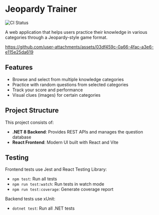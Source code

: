 # Jeopardy Trainer

![CI Status](https://github.com/sdhelms/JeopardyTrainer/workflows/Jeopardy%20Trainer%20CI/badge.svg)

A web application that helps users practice their knowledge in various categories through a Jeopardy-style game format.


https://github.com/user-attachments/assets/03df459c-0a66-4fac-a3e6-e115e25da619


## Features

- Browse and select from multiple knowledge categories
- Practice with random questions from selected categories
- Track your score and performance
- Visual clues (images) for certain categories

## Project Structure

This project consists of:

- **.NET 8 Backend**: Provides REST APIs and manages the question database
- **React Frontend**: Modern UI built with React and Vite

## Testing

Frontend tests use Jest and React Testing Library:
- `npm test`: Run all tests
- `npm run test:watch`: Run tests in watch mode
- `npm run test:coverage`: Generate coverage report

Backend tests use xUnit:
- `dotnet test`: Run all .NET tests

